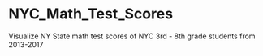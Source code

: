 # NYC_Math_Test_Scores
Visualize NY State math test scores of NYC 3rd - 8th grade students from 2013-2017
